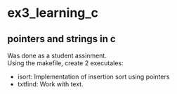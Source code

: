 # ex3_learning_c
## pointers and strings in c 
Was done as a student assinment.   
Using the makefile, create 2 executales: 
* isort: Implementation of insertion sort using pointers
* txtfind: Work with text.
